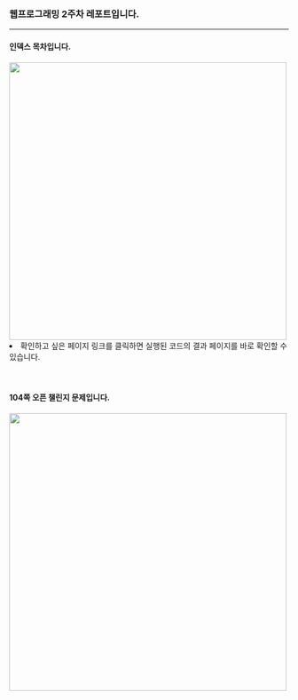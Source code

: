<h3>웹프로그래밍 2주차 레포트입니다.</h3>
<hr>
<h4>인덱스 목차입니다.</h4>
      <td><img width="500" src="https://github.com/donghwanJ/Webprogramming/assets/144616736/03f507a4-169a-4da1-8fa2-89cbc09e7f96"></td>
      

<li>확인하고 싶은 페이지 링크를 클릭하면 실행된 코드의 결과 페이지를 바로 확인할 수 있습니다.</li>
<br>
<br>
<h4>104쪽 오픈 챌린지 문제입니다.</h4>
<img width="500" src="https://github.com/donghwanJ/Webprogramming/assets/144616736/ecfe0722-8163-4937-895d-08509890f2b1">

